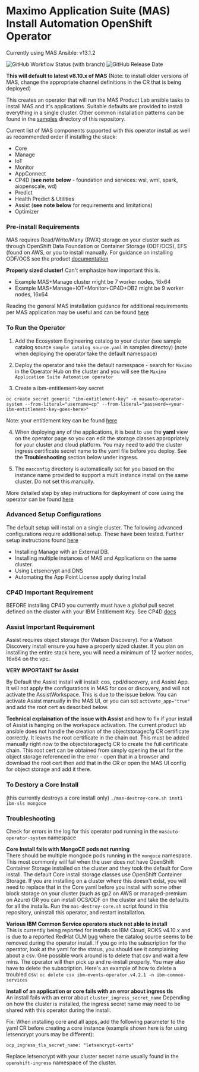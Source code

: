 # Maximo Application Suite (MAS) Install Automation OpenShift Operator
Currently using MAS Ansible: v13.1.2

![GitHub Workflow Status (with branch)](https://img.shields.io/github/actions/workflow/status/cloud-native-toolkit/operator-masauto/docker-build.yaml) ![GitHub Release Date](https://img.shields.io/github/release-date/cloud-native-toolkit/operator-masauto)

**This will default to latest v8.10.x of MAS**
(Note: to install older versions of MAS, change the appropriate channel definitions in the CR that is being deployed)

This creates an operator that will run the MAS Product Lab ansible tasks to install MAS and it's applications.  Suitable defaults are provided to install everything in a single cluster.  Other common installation patterns can be found in the [samples](/samples) directory of this repository.  

Current list of MAS components supported with this operator install as well as recommended order if installing the stack:
- Core
- Manage
- IoT
- Monitor
- AppConnect
- CP4D (**see note below** -  foundation and services: wsl, wml, spark, aiopenscale, wd)
- Predict
- Health Predict & Utilities
- Assist (**see note below** for requirements and limitations)
- Optimizer

### Pre-install Requirements
MAS requires Read/Write/Many (RWX) storage on your cluster such as through OpenShift Data Foundation or Container Storage (ODF/OCS), EFS (found on AWS, or you to install manually.  For guidance on installing ODF/OCS see the product [documentation](https://www.ibm.com/docs/en/SSRHPA_cd/appsuite/install/onprem/setup_ocs.html)

**Properly sized cluster!** Can't emphasize how important this is.
- Example MAS+Manage cluster might be 7 worker nodes, 16x64
- Example MAS+Manage+IOT+Monitor+CP4D+DB2 might be 9 worker nodes, 16x64

Reading the general MAS installation guidance for additional requirements per MAS application may be useful and can be found [here](https://www.ibm.com/docs/en/mas-cd/continuous-delivery?topic=installing-planning-install-maximo-application-suite)

### To Run the Operator

1.  Add the Ecosystem Engineering catalog to your cluster (see sample catalog source `sample_catalog_source.yaml` in samples directoy)
(note when deploying the operator take the default namespace)

2.  Deploy the operator and take the default namespace - search for `Maximo` in the Operator Hub on the cluster and you will see the `Maximo Application Suite Automation operator`

3.  Create a ibm-entitlement-key secret

```shell
oc create secret generic "ibm-entitlement-key" -n masauto-operator-system --from-literal="username=cp" --from-literal="password=<your-ibm-entitlement-key-goes-here>"
```
Note: your entitlement key can be found [here](https://myibm.ibm.com/products-services/containerlibrary) 

4.  When deploying any of the applications, it is best to use the **yaml** view on the operator page so you can edit the storage classes appropriately for your cluster and cloud platform.  You may need to add the cluster ingress certificate secret name to the yaml file before you deploy.  See the **Troubleshooting** section below under ingress.

5.  The `masconfig` directory is automatically set for you based on the instance name provided to support a multi instance install on the same cluster.  Do not set this manually.

More detailed step by step instructions for deployment of core using the operator can be found [here](/docs/MAS-Operator-Deployment.pdf)

### Advanced Setup Configurations
The default setup will install on a single cluster.  The following advanced configurations require additional setup.  These have been tested.  Further setup instructions found [here](/docs/advanced.md)

- Installing Manage with an External DB.
- Installing multiple instances of MAS and Applications on the same cluster.
- Using Letsencrypt and DNS
- Automating the App Point License apply during Install

### CP4D Important Requirement
BEFORE installing CP4D you currently must have a *global* pull secret defined on the cluster with your IBM Entitlement Key. See CP4D [docs](https://www.ibm.com/docs/en/mas-cd/continuous-delivery?topic=configuring-global-image-pull-secret)

### Assist Important Requirement
Assist requires object storage (for Watson Discovery).  For a Watson Discovery install ensure you have a properly sized cluster.  If you plan on installing the entire stack here, you will need a minimum of 12 worker nodes, 16x64 on the vpc.

**VERY IMPORTANT for Assist**  

By Default the Assist install will install: cos, cpd/discovery, and Assist App.  It will not apply the configurations in MAS for cos or discovery, and will not activate the AssistWorkspace. This is due to the issue below.  You can activate Assist manually in the MAS UI, or you can set `activate_app="true"` and add the root cert as described below.

**Technical explaination of the issue with Assist** and how to fix if your install of Assist is hanging on the workspace activation.  The current product lab ansible does not handle the creation of the objectstoragecfg CR certificate correctly.  It leaves the root certificate in the chain out.  This must be added manually right now to the objectstoragecfg CR to create the full certificate chain.  This root cert can be obtained from simply opening the url for the object storage referenced in the error - open that in a browser and download the root cert then add that in the CR or open the MAS UI config for object storage and add it there.

### To Destory a Core Install
(this currently destroys a core install only)
`./mas-destroy-core.sh inst1 ibm-sls mongoce`

### Troubleshooting
Check for errors in the log for this operator pod running in the `masauto-operator-system` namespace

**Core Install fails with MongoCE pods not running**  
There should be multiple mongoce pods running in the `mongoce` namespace. This most commonly will fail when the user 
does not have OpenShift Container Storage installed on the cluster and they took the default for Core install.  The default Core install storage classes use OpenShift Container Storage.  If you are installing on a cluster where this doesn't exist, you will need to replace that in the Core yaml before you install with some other block storage on your cluster (such as gp2 on AWS or managed-premium on Azure) OR you can install OCS/ODF on the cluster and take the defaults for all the installs.  Run the `mas-destroy-core.sh` script found in this repository, uninstall this operator, and restart installation.

**Various IBM Common Service operators stuck not able to install**  
This is currently being reported for installs on IBM Cloud, ROKS v4.10.x and is due to a reported RedHat OLM [bug](https://issues.redhat.com/projects/RHIBMCS/issues/RHIBMCS-147?filter=allopenissues) where the catalog source seems to be removed during the operator install. If you go into the subscription for the operator, look at the yaml for the status, you should see it complaining about a csv. One possible work around is to delete that csv and wait a few mins.  The operator will then pick up and re-install properly.  You may also have to delete the subscription.  Here's an example of how to delete a troubled csv:  `oc delete csv ibm-events-operator.v4.2.1 -n ibm-common-services`


**Install of an application or core fails with an error about ingress tls**  
An install fails with an error about `cluster_ingress_secret_name`
Depending on how the cluster is installed, the ingress secret name may need to be shared
with this operator during the install.

Fix: When installing core and all apps, add the following parameter to the yaml CR before creating a
core instance (example shown here is for using letsencrypt yours may be different): 

`ocp_ingress_tls_secret_name: "letsencrypt-certs"` 

Replace letsencrypt with your cluster secret name usually found in the `openshift-ingress` namespace of the cluster.